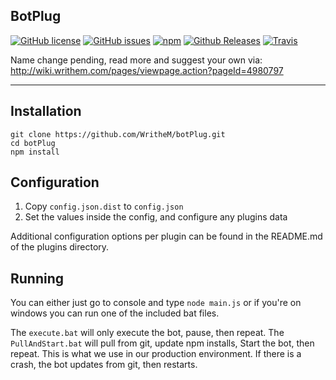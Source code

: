 BotPlug
---

[![GitHub license](https://img.shields.io/github/license/mashape/apistatus.svg)]()
[![GitHub issues](https://img.shields.io/github/issues/badges/shields.svg)]()
[![npm](https://img.shields.io/npm/v/npm.svg)]()
[![Github Releases](https://img.shields.io/github/downloads/atom/atom/latest/total.svg)]()
[![Travis](https://img.shields.io/travis/joyent/node.svg)]()


Name change pending, read more and suggest your own via: http://wiki.writhem.com/pages/viewpage.action?pageId=4980797

---

Installation
---

    git clone https://github.com/WritheM/botPlug.git
    cd botPlug
    npm install

Configuration
---

1. Copy `config.json.dist` to `config.json`
2. Set the values inside the config, and configure any plugins data

Additional configuration options per plugin can be found in the README.md of the plugins directory.

Running
---

You can either just go to console and type `node main.js` or if you're on windows you can run one of the included bat files.

The `execute.bat` will only execute the bot, pause, then repeat.
The `PullAndStart.bat` will pull from git, update npm installs, Start the bot, then repeat. This is what we use in our production environment. If there is a crash, the bot updates from git, then restarts.
